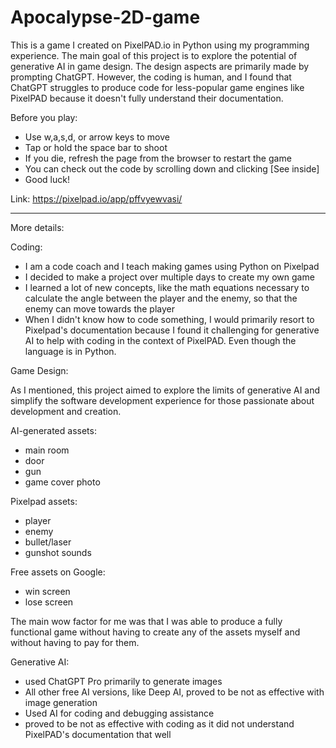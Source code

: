 # Apocalypse-2D-game
This is a game I created on PixelPAD.io in Python using my programming experience. The main goal of this project is to explore the potential of generative AI in game design. The design aspects are primarily made by prompting ChatGPT. However, the coding is human, and I found that ChatGPT struggles to produce code for less-popular game engines like PixelPAD because it doesn't fully understand their documentation.

Before you play:
- Use w,a,s,d, or arrow keys to move
- Tap or hold the space bar to shoot
- If you die, refresh the page from the browser to restart the game
- You can check out the code by scrolling down and clicking [See inside]
- Good luck!

Link: https://pixelpad.io/app/pffvyewvasi/

---------------

More details:

Coding:
- I am a code coach and I teach making games using Python on Pixelpad
- I decided to make a project over multiple days to create my own game
- I learned a lot of new concepts, like the math equations necessary to calculate
  the angle between the player and the enemy, so that the enemy can move towards the player
- When I didn't know how to code something, I would primarily resort to Pixelpad's documentation because I found it challenging for generative AI to help with coding in the context of PixelPAD. Even though the language is in Python.

Game Design:

As I mentioned, this project aimed to explore the limits of generative AI and simplify the software development experience for those passionate about development and creation. 

  AI-generated assets:
  - main room
  - door
  - gun
  - game cover photo

  Pixelpad assets:
  - player
  - enemy
  - bullet/laser
  - gunshot sounds

  Free assets on Google:
  - win screen
  - lose screen

The main wow factor for me was that I was able to produce a fully functional game without having to create any of the assets myself and without having to pay for them.

Generative AI:
- used ChatGPT Pro primarily to generate images
- All other free AI versions, like Deep AI, proved to be not as effective with image generation
- Used AI for coding and debugging assistance
- proved to be not as effective with coding as it did not understand PixelPAD's documentation that well
  




